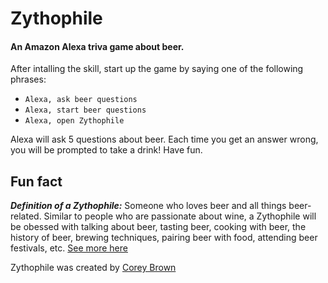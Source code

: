 # Zythophile

#### An Amazon Alexa triva game about beer. 

After intalling the skill, start up the game by saying one of the following phrases:

- `Alexa, ask beer questions`
- `Alexa, start beer questions`
- `Alexa, open Zythophile`

Alexa will ask 5 questions about beer. Each time you get an answer wrong, you will be prompted to take a drink! Have fun.

## Fun fact

***Definition of a Zythophile:***
Someone who loves beer and all things beer-related. Similar to people who are passionate about wine, a Zythophile will be obessed with talking about beer, tasting beer, cooking with beer, the history of beer, brewing techniques, pairing beer with food, attending beer festivals, etc. [See more here](http://www.urbandictionary.com/define.php?term=Zythophile)


Zythophile was created by [Corey Brown](mailto:coreybrown89@gmail.com)